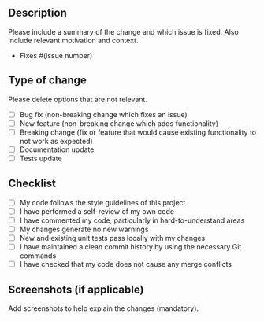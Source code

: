 ## Description

Please include a summary of the change and which issue is fixed. Also include relevant motivation and context.

- Fixes #(issue number)

## Type of change

Please delete options that are not relevant.

- [ ] Bug fix (non-breaking change which fixes an issue)
- [ ] New feature (non-breaking change which adds functionality)
- [ ] Breaking change (fix or feature that would cause existing functionality to not work as expected)
- [ ] Documentation update
- [ ] Tests update

## Checklist

- [ ] My code follows the style guidelines of this project
- [ ] I have performed a self-review of my own code
- [ ] I have commented my code, particularly in hard-to-understand areas
- [ ] My changes generate no new warnings
- [ ] New and existing unit tests pass locally with my changes
- [ ] I have maintained a clean commit history by using the necessary Git commands
- [ ] I have checked that my code does not cause any merge conflicts

## Screenshots (if applicable)

Add screenshots to help explain the changes (mandatory).

